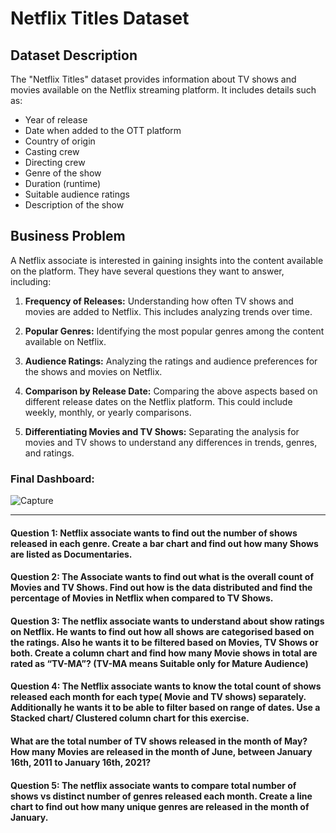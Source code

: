 # Netflix Titles Dataset

## Dataset Description

The "Netflix Titles" dataset provides information about TV shows and movies available on the Netflix streaming platform. It includes details such as:

- Year of release
- Date when added to the OTT platform
- Country of origin
- Casting crew
- Directing crew
- Genre of the show
- Duration (runtime)
- Suitable audience ratings
- Description of the show

## Business Problem

A Netflix associate is interested in gaining insights into the content available on the platform. They have several questions they want to answer, including:

1. **Frequency of Releases:** Understanding how often TV shows and movies are added to Netflix. This includes analyzing trends over time.

2. **Popular Genres:** Identifying the most popular genres among the content available on Netflix.

3. **Audience Ratings:** Analyzing the ratings and audience preferences for the shows and movies on Netflix.

4. **Comparison by Release Date:** Comparing the above aspects based on different release dates on the Netflix platform. This could include weekly, monthly, or yearly comparisons.

5. **Differentiating Movies and TV Shows:** Separating the analysis for movies and TV shows to understand any differences in trends, genres, and ratings.

### Final Dashboard: 

![Capture](https://github.com/Nasir151/Power-BI-Projects/assets/94509995/da3a9b12-4446-4b61-af01-34a89415e4c3)

--------------------------------------------------------------------------------------------------------------------------------------------------------------------

#### Question 1: Netflix associate wants to find out the number of shows released in each genre. Create a bar chart and find out how many Shows are listed as Documentaries.

#### Question 2: The Associate wants to find out what is the overall count of Movies and TV Shows. Find out how is the data distributed and find the percentage of Movies in Netflix when compared to TV Shows.

#### Question 3: The netflix associate wants to understand about show ratings on Netflix. He wants to find out how all shows are categorised based on the ratings. Also he wants it to be filtered based on Movies, TV Shows or both. Create a column chart and find how many Movie shows in total are rated as “TV-MA”? (TV-MA means Suitable only for Mature Audience)

#### Question 4: The Netflix associate wants to know the total count of shows released each month for each type( Movie and TV shows) separately. Additionally he wants it to be able to filter based on range of dates. Use a Stacked chart/ Clustered column chart for this exercise.

#### What are the total number of TV shows released in the month of May? How many Movies are released in the month of June, between January 16th, 2011 to January 16th, 2021?

#### Question 5: The netflix associate wants to compare total number of shows vs distinct number of genres released each month. Create a line chart to find out how many unique genres are released in the month of January.
